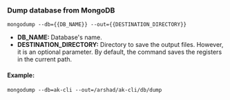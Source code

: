 ### Dump database from MongoDB

`mongodump --db={{DB_NAME}} --out={{DESTINATION_DIRECTORY}}`

- <b>DB_NAME: </b> Database's name.
- <b>DESTINATION_DIRECTORY:</b> Directory to save the output files. However, it is an optional parameter. By default, the command saves the registers in the current path.

#### Example:

`mongodump --db=ak-cli --out=/arshad/ak-cli/db/dump`
